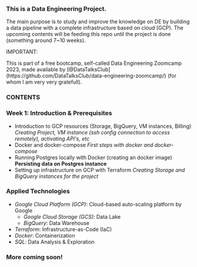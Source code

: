 <h3>This is a Data Engineering Project.</h3>

<p>The main purpose is to study and improve the knowledge on DE by building a data pipeline with a complete infrastructure based on cloud (GCP).
The upcoming contents will be feeding this repo until the project is done (something around 7~10 weeks).</p>

IMPORTANT:
<p> This is part of a free bootcamp, self-called Data Engineering Zoomcamp 2023, made available by [@DataTalksClub](https://github.com/DataTalksClub/data-engineering-zoomcamp/) (for whom I am very very gratefull).

### CONTENTS ###

### Week 1: Introduction & Prerequisites

* Introduction to GCP resources (Storage, BigQuery, VM instances, Billing)
  *Creating Project, VM instance (ssh config connection to access remotely), activating API's, etc*
* Docker and docker-compose
  *First steps with docker and docker-compose*
* Running Postgres locally with Docker (creating an docker image)
  **Persisting data on Postgres instance**
* Setting up infrastructure on GCP with Terraform
  *Creating Storage and BigQuery instances for the project*

### Applied Technologies
* *Google Cloud Platform (GCP)*: Cloud-based auto-scaling platform by Google
  * *Google Cloud Storage (GCS)*: Data Lake
  * *BigQuery*: Data Warehouse
* *Terraform*: Infrastructure-as-Code (IaC)
* *Docker*: Containerization
* *SQL*: Data Analysis & Exploration

### More coming soon!
